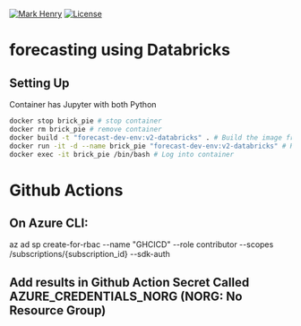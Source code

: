 [![Mark Henry](https://img.shields.io/static/v1?label=Author&message=Mark%20Henry&color=success)](https://www.linkedin.com/in/marknhenry/) 
[![License](https://img.shields.io/static/v1?label=License&message=MIT&color=blue)](https://www.linkedin.com/in/marknhenry/)

# forecasting using Databricks

## Setting Up
Container has Jupyter with both Python

``` bash 
docker stop brick_pie # stop container
docker rm brick_pie # remove container
docker build -t "forecast-dev-env:v2-databricks" . # Build the image from Dockerfile
docker run -it -d --name brick_pie "forecast-dev-env:v2-databricks" # Run container
docker exec -it brick_pie /bin/bash # Log into container
```

# Github Actions
## On Azure CLI: 
az ad sp create-for-rbac --name "GHCICD" --role contributor --scopes /subscriptions/{subscription_id} --sdk-auth

## Add results in Github Action Secret Called **AZURE_CREDENTIALS_NORG** (NORG: No Resource Group)